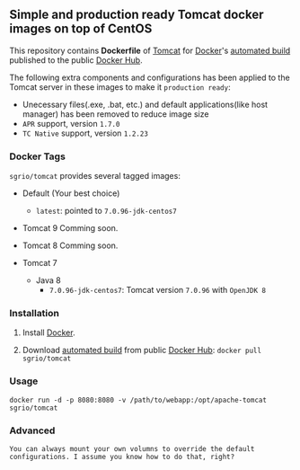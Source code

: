 ## Simple and production ready Tomcat docker images on top of CentOS

This repository contains **Dockerfile** of [Tomcat](http://tomcat.apache.org/) for [Docker](https://www.docker.com/)'s [automated build](https://hub.docker.com/r/sgrio/tomcat/) published to the public [Docker Hub](https://hub.docker.com/).

The following extra components and configurations has been applied to the Tomcat server in these images to make it `production ready`:
  * Unecessary files(.exe, .bat, etc.) and default applications(like host manager) has been removed to reduce image size
  * `APR` support, version `1.7.0`
  * `TC Native` support, version `1.2.23`

### Docker Tags

`sgrio/tomcat` provides several tagged images:

* Default (Your best choice)
  * `latest`: pointed to `7.0.96-jdk-centos7`

* Tomcat 9
  Comming soon.

* Tomcat 8
  Comming soon.

* Tomcat 7
  * Java 8
    * `7.0.96-jdk-centos7`: Tomcat version `7.0.96` with `OpenJDK 8`

### Installation

1. Install [Docker](https://www.docker.com/).

2. Download [automated build](https://hub.docker.com/r/sgrio/tomcat/) from public [Docker Hub](https://hub.docker.com/): `docker pull sgrio/tomcat`

### Usage

    docker run -d -p 8080:8080 -v /path/to/webapp:/opt/apache-tomcat sgrio/tomcat

### Advanced

    You can always mount your own volumns to override the default configurations. I assume you know how to do that, right?
